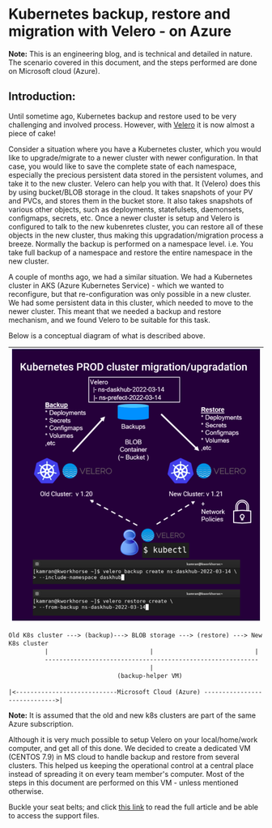# Kubernetes backup, restore and migration with Velero - on Azure

**Note:** This is an engineering blog, and is technical and detailed in nature. The scenario covered in this document, and the steps performed are done on Microsoft cloud (Azure).

## Introduction:

Until sometime ago, Kubernetes backup and restore used to be very challenging and involved process. However, with [Velero](https://velero.io) it is now almost a piece of cake!

Consider a situation where you have a Kubernetes cluster, which you would like to upgrade/migrate to a newer cluster with newer configuration. In that case, you would like to save the complete state of each namespace, especially the precious persistent data stored in the persistent volumes, and take it to the new cluster. Velero can help you with that. It (Velero) does this by using bucket/BLOB storage in the cloud. It takes snapshots of your PV and PVCs, and stores them in the bucket store. It also takes snapshots of various other objects, such as deployments, statefulsets, daemonsets, configmaps, secrets, etc. Once a newer cluster is setup and Velero is configured to talk to the new kubenretes cluster, you can restore all of these objects in the new cluster, thus making this upgradation/migration process a breeze. Normally the backup is performed on a namespace level. i.e. You take full backup of a namespace and restore the entire namespace in the new cluster.

A couple of months ago, we had a similar situation. We had a Kubernetes cluster in AKS (Azure Kubernetes Service) - which we wanted to reconfigure, but that re-configuration was only possible in a new cluster. We had some persistent data in this cluster, which needed to move to the newer cluster. This meant that we needed a backup and restore mechanism, and we found Velero to be suitable for this task. 

Below is a conceptual diagram of what is described above.

| ![images/velero-backup.png](images/velero-backup.png) |
|-------------------------------------------------------|

```
Old K8s cluster ---> (backup)---> BLOB storage ---> (restore) ---> New K8s cluster
          |                            |                            |
          -----------------------------------------------------------
                                       |
                              (backup-helper VM)

|<----------------------------Microsoft Cloud (Azure) ----------------------------->|    
```

**Note:** It is assumed that the old and new k8s clusters are part of the same Azure subscription.

Although it is very much possible to setup Velero on your local/home/work computer, and get all of this done. We decided to create a dedicated VM (CENTOS 7.9) in MS cloud to handle backup and restore from several clusters. This helped us keeping the operational control at a central place instead of spreading it on every team member's computer. Most of the steps in this document are performed on this VM - unless mentioned otherwise. 


Buckle your seat belts; and click [this link](https://github.com/C4IROcean/velero-backup-for-kubernetes) to read the full article and be able to access the support files.

